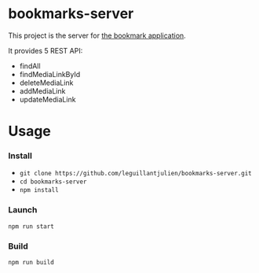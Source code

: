# bookmarks-server

This project is the server for [the bookmark application](https://github.com/leguillantjulien/bookmarks).

It provides 5 REST API:
- findAll
- findMediaLinkById
- deleteMediaLink
- addMediaLink
- updateMediaLink

# Usage
### Install 
- `git clone https://github.com/leguillantjulien/bookmarks-server.git`
- `cd bookmarks-server`
- `npm install`

### Launch
`npm run start`

### Build
`npm run build`
